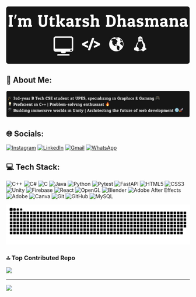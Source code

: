<p align="left">
  <img src="Group 1.png" alt="About Me" width="600" >
</p>

## 💫 About Me:
<p align="left">
  <img src="UtkarshDhasmanaGit.png" width="600" >
</p>



## 🌐 Socials:
[![Instagram](https://img.shields.io/badge/Instagram-%23E4405F.svg?logo=Instagram&logoColor=white)](https://instagram.com/_.ut_kar_sh._)  [![LinkedIn](https://img.shields.io/badge/LinkedIn-%230077B5.svg?logo=linkedin&logoColor=white)](https://www.linkedin.com/in/utkarsh-dhasmana-18708824a/)  [![Gmail](https://img.shields.io/badge/Gmail-D14836?logo=gmail&logoColor=white)](mailto:utkarshdhasmana480@gmail.com)  [![WhatsApp](https://img.shields.io/badge/WhatsApp-25D366?logo=whatsapp&logoColor=white)](https://wa.me/6395902778)



## 💻 Tech Stack:
![C++](https://img.shields.io/badge/c++-%2300599C.svg?style=for-the-badge&logo=c%2B%2B&logoColor=white) 
![C#](https://img.shields.io/badge/c%23-%23239120.svg?style=for-the-badge&logo=csharp&logoColor=white) 
![C](https://img.shields.io/badge/c-%2300599C.svg?style=for-the-badge&logo=c&logoColor=white) 
![Java](https://img.shields.io/badge/java-%23ED8B00.svg?style=for-the-badge&logo=openjdk&logoColor=white) 
![Python](https://img.shields.io/badge/python-%2314354C.svg?style=for-the-badge&logo=python&logoColor=white) 
![Pytest](https://img.shields.io/badge/pytest-fff?logo=pytest&logoColor=black&style=for-the-badge) 
![FastAPI](https://img.shields.io/badge/FastAPI-009688?logo=fastapi&logoColor=white&style=for-the-badge) 
![HTML5](https://img.shields.io/badge/html5-%23E34F26.svg?style=for-the-badge&logo=html5&logoColor=white) 
![CSS3](https://img.shields.io/badge/css3-%231572B6.svg?style=for-the-badge&logo=css3&logoColor=white) 
![Unity](https://img.shields.io/badge/unity-%23000000.svg?style=for-the-badge&logo=unity&logoColor=white) 
![Firebase](https://img.shields.io/badge/firebase-a08021?style=for-the-badge&logo=firebase&logoColor=ffcd34) 
![React](https://img.shields.io/badge/react-%2320232a.svg?style=for-the-badge&logo=react&logoColor=%2361DAFB) 
![OpenGL](https://img.shields.io/badge/OpenGL-%23FFFFFF.svg?style=for-the-badge&logo=opengl) 
![Blender](https://img.shields.io/badge/blender-%23F5792A.svg?style=for-the-badge&logo=blender&logoColor=white) 
![Adobe After Effects](https://img.shields.io/badge/Adobe%20After%20Effects-9999FF.svg?style=for-the-badge&logo=Adobe%20After%20Effects&logoColor=white) 
![Adobe](https://img.shields.io/badge/adobe-%23FF0000.svg?style=for-the-badge&logo=adobe&logoColor=white) 
![Canva](https://img.shields.io/badge/Canva-%2300C4CC.svg?style=for-the-badge&logo=Canva&logoColor=white) 
![Git](https://img.shields.io/badge/git-%23F05033.svg?style=for-the-badge&logo=git&logoColor=white) 
![GitHub](https://img.shields.io/badge/github-%23121011.svg?style=for-the-badge&logo=github&logoColor=white) 
![MySQL](https://img.shields.io/badge/mysql-4479A1.svg?style=for-the-badge&logo=mysql&logoColor=white)

<picture>
  <source media="(prefers-color-scheme: dark)" srcset="https://raw.githubusercontent.com/UtkarshDhasmana101/UtkarshDhasmana101/output/github-snake-dark.svg" />
  <source media="(prefers-color-scheme: light)" srcset="https://raw.githubusercontent.com/UtkarshDhasmana101/UtkarshDhasmana101/output/github-snake.svg" />
  <img alt="github-snake" src="https://raw.githubusercontent.com/UtkarshDhasmana101/UtkarshDhasmana101/output/github-snake.svg" />
</picture>


### 🔝 Top Contributed Repo
![](https://github-contributor-stats.vercel.app/api?username=UtkarshDhasmana101&limit=5&theme=ambient_gradient&combine_all_yearly_contributions=true)

---
[![](https://visitcount.itsvg.in/api?id=UtkarshDhasmana101&icon=0&color=0)](https://visitcount.itsvg.in)



<!-- Proudly created with GPRM ( https://gprm.itsvg.in ) -->
